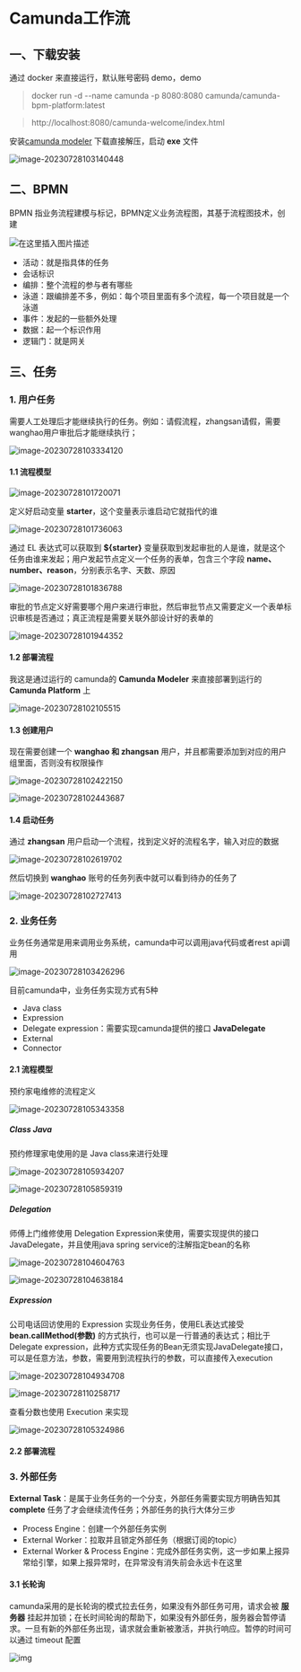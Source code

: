 # Camunda工作流

## 一、下载安装

通过 docker 来直接运行，默认账号密码 demo，demo

> docker run -d --name camunda -p 8080:8080 camunda/camunda-bpm-platform:latest

> http://localhost:8080/camunda-welcome/index.html

安装[camunda modeler](https://camunda.com/download/modeler/) 下载直接解压，启动 **exe** 文件

![image-20230728103140448](https://cdn.jsdelivr.net/gh/hackerhaiJu/note-picture@main/note-picture/image-20230728103140448.png)

## 二、BPMN

BPMN 指业务流程建模与标记，BPMN定义业务流程图，其基于流程图技术，创建

![在这里插入图片描述](https://img-blog.csdnimg.cn/c3cc2d69732a4db6a4177d1927e15ceb.png)

- 活动：就是指具体的任务
- 会话标识
- 编排：整个流程的参与者有哪些
- 泳道：跟编排差不多，例如：每个项目里面有多个流程，每一个项目就是一个泳道
- 事件：发起的一些额外处理
- 数据：起一个标识作用
- 逻辑门：就是网关

## 三、任务

### 1. 用户任务

需要人工处理后才能继续执行的任务。例如：请假流程，zhangsan请假，需要wanghao用户审批后才能继续执行；

![image-20230728103334120](https://cdn.jsdelivr.net/gh/hackerhaiJu/note-picture@main/note-picture/image-20230728103334120.png)

#### 1.1 流程模型

![image-20230728101720071](https://cdn.jsdelivr.net/gh/hackerhaiJu/note-picture@main/note-picture/image-20230728101720071.png)

定义好启动变量 **starter**，这个变量表示谁启动它就指代的谁

![image-20230728101736063](https://cdn.jsdelivr.net/gh/hackerhaiJu/note-picture@main/note-picture/image-20230728101736063.png)

通过 EL 表达式可以获取到 **${starter}** 变量获取到发起审批的人是谁，就是这个任务由谁来发起；用户发起节点定义一个任务的表单，包含三个字段 **name、number、reason**，分别表示名字、天数、原因

![image-20230728101836788](https://cdn.jsdelivr.net/gh/hackerhaiJu/note-picture@main/note-picture/image-20230728101836788.png)



审批的节点定义好需要哪个用户来进行审批，然后审批节点又需要定义一个表单标识审核是否通过；真正流程是需要关联外部设计好的表单的

![image-20230728101944352](https://cdn.jsdelivr.net/gh/hackerhaiJu/note-picture@main/note-picture/image-20230728101944352.png)



#### 1.2 部署流程

我这是通过运行的 camunda的 **Camunda Modeler** 来直接部署到运行的 **Camunda Platform** 上

![image-20230728102105515](https://cdn.jsdelivr.net/gh/hackerhaiJu/note-picture@main/note-picture/image-20230728102105515.png)

#### 1.3 创建用户

现在需要创建一个 **wanghao 和 zhangsan** 用户，并且都需要添加到对应的用户组里面，否则没有权限操作

![image-20230728102422150](https://cdn.jsdelivr.net/gh/hackerhaiJu/note-picture@main/note-picture/image-20230728102422150.png)

![image-20230728102443687](https://cdn.jsdelivr.net/gh/hackerhaiJu/note-picture@main/note-picture/image-20230728102443687.png)

#### 1.4 启动任务

通过 **zhangsan** 用户启动一个流程，找到定义好的流程名字，输入对应的数据

![image-20230728102619702](https://cdn.jsdelivr.net/gh/hackerhaiJu/note-picture@main/note-picture/image-20230728102619702.png)

然后切换到 **wanghao** 账号的任务列表中就可以看到待办的任务了

![image-20230728102727413](https://cdn.jsdelivr.net/gh/hackerhaiJu/note-picture@main/note-picture/image-20230728102727413.png)

### 2. 业务任务

业务任务通常是用来调用业务系统，camunda中可以调用java代码或者rest api调用

![image-20230728103426296](https://cdn.jsdelivr.net/gh/hackerhaiJu/note-picture@main/note-picture/image-20230728103426296.png)

目前camunda中，业务任务实现方式有5种

- Java class
- Expression
- Delegate expression：需要实现camunda提供的接口 **JavaDelegate**
- External
- Connector

#### 2.1 流程模型

预约家电维修的流程定义

![image-20230728105343358](https://cdn.jsdelivr.net/gh/hackerhaiJu/note-picture@main/note-picture/image-20230728105343358.png)

##### Class Java

预约修理家电使用的是 Java class来进行处理

![image-20230728105934207](https://cdn.jsdelivr.net/gh/hackerhaiJu/note-picture@main/note-picture/image-20230728105934207.png)

![image-20230728105859319](https://cdn.jsdelivr.net/gh/hackerhaiJu/note-picture@main/note-picture/image-20230728105859319.png)

##### Delegation

师傅上门维修使用 Delegation Expression来使用，需要实现提供的接口 JavaDelegate，并且使用java spring service的注解指定bean的名称

![image-20230728104604763](https://cdn.jsdelivr.net/gh/hackerhaiJu/note-picture@main/note-picture/image-20230728104604763.png)

![image-20230728104638184](https://cdn.jsdelivr.net/gh/hackerhaiJu/note-picture@main/note-picture/image-20230728104638184.png)

##### Expression

公司电话回访使用的 Expression 实现业务任务，使用EL表达式接受 **bean.callMethod(参数)** 的方式执行，也可以是一行普通的表达式；相比于 Delegate expression，此种方式实现任务的Bean无须实现JavaDelegate接口，可以是任意方法，参数，需要用到流程执行的参数，可以直接传入execution

![image-20230728104934708](https://cdn.jsdelivr.net/gh/hackerhaiJu/note-picture@main/note-picture/image-20230728104934708.png)

![image-20230728110258717](https://cdn.jsdelivr.net/gh/hackerhaiJu/note-picture@main/note-picture/image-20230728110258717.png)

查看分数也使用 Execution 来实现

![image-20230728105324986](https://cdn.jsdelivr.net/gh/hackerhaiJu/note-picture@main/note-picture/image-20230728105324986.png)

#### 2.2 部署流程



### 3. 外部任务

**External Task**：是属于业务任务的一个分支，外部任务需要实现方明确告知其 **complete** 任务了才会继续流传任务；外部任务的执行大体分三步

- Process Engine：创建一个外部任务实例
- External Worker：拉取并且锁定外部任务（根据订阅的topic）
- External Worker & Process Engine：完成外部任务实例，这一步如果上报异常给引擎，如果上报异常时，在异常没有消失前会永远卡在这里

#### 3.1 长轮询

camunda采用的是长轮询的模式拉去任务，如果没有外部任务可用，请求会被 **服务器** 挂起并加锁；在长时间轮询的帮助下，如果没有外部任务，服务器会暂停请求。一旦有新的外部任务出现，请求就会重新被激活，并执行响应。暂停的时间可以通过 timeout 配置

![img](https://cdn.jsdelivr.net/gh/hackerhaiJu/note-picture@main/note-picture/external-task-long-polling.png)